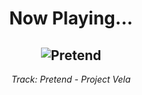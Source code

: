 <div align="center"> 
<h1>Now Playing...</h1>

![Pretend](https://i.scdn.co/image/ab67616d00001e02fa4b3279bb82a82ef417f3b6)
--
_<p>Track: Pretend - Project Vela </p>_
</div>
